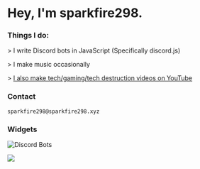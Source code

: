 # Hey, I'm sparkfire298. 

### Things I do:
\> I write Discord bots in JavaScript (Specifically discord.js)

\> I make music occasionally 

\> [I also make tech/gaming/tech destruction videos on YouTube](https://youtube.com/sparkfire298)


### Contact
```sparkfire298@sparkfire298.xyz```

### Widgets
![Discord Bots](https://top.gg/api/widget/757780137449226272.svg)

![](https://komarev.com/ghpvc/?username=sparkfire298)
